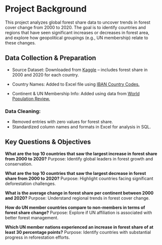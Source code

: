 # Project Background
This project analyzes global forest share data to uncover trends in forest cover change from 2000 to 2020. The goal is to identify countries and regions that have seen significant increases or decreases in forest area, and explore how geopolitical groupings (e.g., UN membership) relate to these changes.

## Data Collection & Preparation
- Source Dataset: Downloaded from [Kaggle](https://www.kaggle.com/datasets/konradb/deforestation-dataset) – includes forest share in 2000 and 2020 for each country.
* Country Names: Added to Excel file using [IBAN Country Codes.](https://www.iban.com/country-codes)
+ Continent & UN Membership Info: Added using data from [World Population Review.](https://worldpopulationreview.com/country-rankings/list-of-countries-by-continent)

### Data Cleaning:
- Removed entries with zero values for forest share.
- Standardized column names and formats in Excel for analysis in SQL.

## Key Questions & Objectives
**What are the top 10 countries that saw the largest increase in forest share from 2000 to 2020?**
Purpose: Identify global leaders in forest growth and conservation.

**What are the top 10 countries that saw the largest decrease in forest share from 2000 to 2020?**
Purpose: Highlight countries facing significant deforestation challenges.

**What is the average change in forest share per continent between 2000 and 2020?**
Purpose: Understand regional trends in forest cover change.

**How do UN member countries compare to non-members in terms of forest share change?**
Purpose: Explore if UN affiliation is associated with better forest management.

**Which UN member nations experienced an increase in forest share of at least 30 percentage points?**
Purpose: Identify countries with substantial progress in reforestation efforts.
